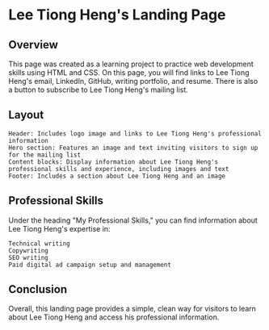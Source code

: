 <h1>Lee Tiong Heng's Landing Page</h1>

<h2>Overview</h2>

This page was created as a learning project to practice web development skills using HTML and CSS. On this page, you will find links to Lee Tiong Heng's email, LinkedIn, GitHub, writing portfolio, and resume. There is also a button to subscribe to Lee Tiong Heng's mailing list.

<h2>Layout</h2>

    Header: Includes logo image and links to Lee Tiong Heng's professional information
    Hero section: Features an image and text inviting visitors to sign up for the mailing list
    Content blocks: Display information about Lee Tiong Heng's professional skills and experience, including images and text
    Footer: Includes a section about Lee Tiong Heng and an image

<h2>Professional Skills</h2>

Under the heading "My Professional Skills," you can find information about Lee Tiong Heng's expertise in:

    Technical writing
    Copywriting
    SEO writing
    Paid digital ad campaign setup and management

<h2>Conclusion</h2>

Overall, this landing page provides a simple, clean way for visitors to learn about Lee Tiong Heng and access his professional information.
